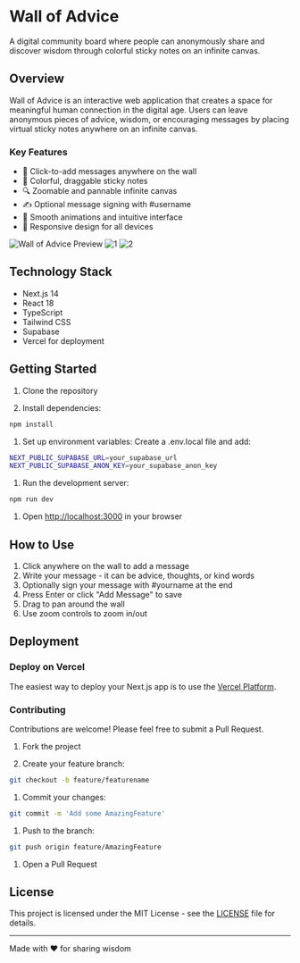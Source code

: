# Wall of Advice

A digital community board where people can anonymously share and discover wisdom through colorful sticky notes on an infinite canvas.

## Overview

Wall of Advice is an interactive web application that creates a space for meaningful human connection in the digital age. Users can leave anonymous pieces of advice, wisdom, or encouraging messages by placing virtual sticky notes anywhere on an infinite canvas.

### Key Features

- 🎯 Click-to-add messages anywhere on the wall
- 🎨 Colorful, draggable sticky notes
- 🔍 Zoomable and pannable infinite canvas
- ✍️ Optional message signing with #username
- 💫 Smooth animations and intuitive interface
- 📱 Responsive design for all devices

![Wall of Advice Preview](https://github.com/user-attachments/assets/e7578cfd-3a9f-496c-9fcd-2e1c910c1438)
![1](https://github.com/user-attachments/assets/8ea65f59-42d3-4683-9216-186119400d48)
![2](https://github.com/user-attachments/assets/5b5c0da0-a6f8-485a-8c3a-40fa9b42387d)

## Technology Stack

- Next.js 14
- React 18
- TypeScript
- Tailwind CSS
- Supabase
- Vercel for deployment

## Getting Started

1. Clone the repository

2. Install dependencies:

```bash
npm install
```

1. Set up environment variables:
Create a .env.local file and add:

```bash
NEXT_PUBLIC_SUPABASE_URL=your_supabase_url
NEXT_PUBLIC_SUPABASE_ANON_KEY=your_supabase_anon_key
```

1. Run the development server:

```bash
npm run dev
```

1. Open [http://localhost:3000](http://localhost:3000) in your browser

## How to Use

1. Click anywhere on the wall to add a message
2. Write your message - it can be advice, thoughts, or kind words
3. Optionally sign your message with #yourname at the end
4. Press Enter or click "Add Message" to save
5. Drag to pan around the wall
6. Use zoom controls to zoom in/out

## Deployment

### Deploy on Vercel

The easiest way to deploy your Next.js app is to use the [Vercel Platform](https://vercel.com/new?utm_medium=default-template&filter=next.js&utm_source=create-next-app&utm_campaign=create-next-app-readme).

### Contributing

Contributions are welcome! Please feel free to submit a Pull Request.

1. Fork the project

2. Create your feature branch:

```bash
git checkout -b feature/featurename
```

1. Commit your changes:

```bash
git commit -m 'Add some AmazingFeature'
```

1. Push to the branch:

```bash
git push origin feature/AmazingFeature
```

1. Open a Pull Request

## License

This project is licensed under the MIT License - see the [LICENSE](LICENSE) file for details.

---

Made with ❤️ for sharing wisdom
